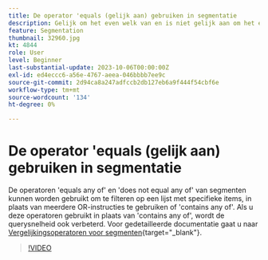 ```yaml
---
title: De operator 'equals (gelijk aan) gebruiken in segmentatie
description: Gelijk om het even welk van en is niet gelijk aan om het even welke segmentexploitanten toegevoegd aan de segmentbouwer. Gebruik deze operatoren om te filteren naar een lijst met specifieke items in plaats van meerdere OR-instructies te gebruiken of Bevat een van deze instructies. Het gebruiken van deze exploitanten in plaats van bevat om het even welk zal helpen vraagsnelheid eveneens verbeteren.
feature: Segmentation
thumbnail: 32960.jpg
kt: 4844
role: User
level: Beginner
last-substantial-update: 2023-10-06T00:00:00Z
exl-id: ed4eccc6-a56e-4767-aeea-046bbbb7ee9c
source-git-commit: 2d94ca8a247adfccb2db127eb6a9f444f54cbf6e
workflow-type: tm+mt
source-wordcount: '134'
ht-degree: 0%

---
```


# De operator &#39;equals (gelijk aan) gebruiken in segmentatie

De operatoren &#39;equals any of&#39; en &#39;does not equal any of&#39; van segmenten kunnen worden gebruikt om te filteren op een lijst met specifieke items, in plaats van meerdere OR-instructies te gebruiken of &#39;contains any of&#39;. Als u deze operatoren gebruikt in plaats van &#39;contains any of&#39;, wordt de querysnelheid ook verbeterd. Voor gedetailleerde documentatie gaat u naar [Vergelijkingsoperatoren voor segmenten](https://experienceleague.adobe.com/docs/analytics/components/segmentation/segment-reference/seg-operators.html){target="_blank"}.

>[!VIDEO](https://video.tv.adobe.com/v/32960/?quality=12&learn=on)
